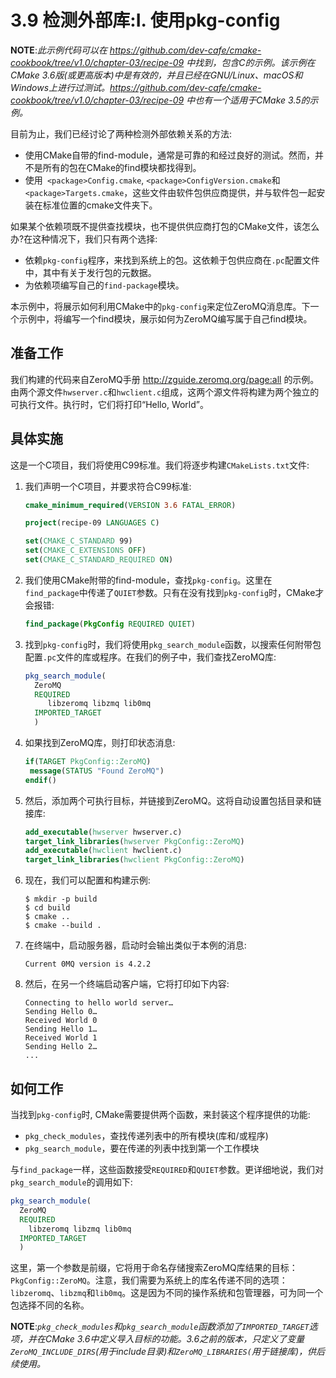 # 3.9 检测外部库:Ⅰ. 使用pkg-config

**NOTE**:*此示例代码可以在 https://github.com/dev-cafe/cmake-cookbook/tree/v1.0/chapter-03/recipe-09 中找到，包含C的示例。该示例在CMake 3.6版(或更高版本)中是有效的，并且已经在GNU/Linux、macOS和Windows上进行过测试。https://github.com/dev-cafe/cmake-cookbook/tree/v1.0/chapter-03/recipe-09 中也有一个适用于CMake 3.5的示例。*

目前为止，我们已经讨论了两种检测外部依赖关系的方法:

* 使用CMake自带的find-module，通常是可靠的和经过良好的测试。然而，并不是所有的包在CMake的find模块都找得到。
* 使用` <package>Config.cmake`, ` <package>ConfigVersion.cmake `和`<package>Targets.cmake`，这些文件由软件包供应商提供，并与软件包一起安装在标准位置的cmake文件夹下。

如果某个依赖项既不提供查找模块，也不提供供应商打包的CMake文件，该怎么办?在这种情况下，我们只有两个选择:

* 依赖`pkg-config`程序，来找到系统上的包。这依赖于包供应商在`.pc`配置文件中，其中有关于发行包的元数据。
* 为依赖项编写自己的`find-package`模块。

本示例中，将展示如何利用CMake中的`pkg-config`来定位ZeroMQ消息库。下一个示例中，将编写一个find模块，展示如何为ZeroMQ编写属于自己find模块。

## 准备工作

我们构建的代码来自ZeroMQ手册 http://zguide.zeromq.org/page:all 的示例。由两个源文件`hwserver.c`和`hwclient.c`组成，这两个源文件将构建为两个独立的可执行文件。执行时，它们将打印“Hello, World”。

## 具体实施

这是一个C项目，我们将使用C99标准。我们将逐步构建`CMakeLists.txt`文件:

1. 我们声明一个C项目，并要求符合C99标准:

   ```cmake
   cmake_minimum_required(VERSION 3.6 FATAL_ERROR)
   
   project(recipe-09 LANGUAGES C)
   
   set(CMAKE_C_STANDARD 99)
   set(CMAKE_C_EXTENSIONS OFF)
   set(CMAKE_C_STANDARD_REQUIRED ON)
   ```

2. 我们使用CMake附带的find-module，查找`pkg-config`。这里在`find_package`中传递了`QUIET`参数。只有在没有找到`pkg-config`时，CMake才会报错:

   ```cmake
   find_package(PkgConfig REQUIRED QUIET)
   ```

3. 找到`pkg-config`时，我们将使用`pkg_search_module`函数，以搜索任何附带包配置`.pc`文件的库或程序。在我们的例子中，我们查找ZeroMQ库:

   ```cmake
   pkg_search_module(
     ZeroMQ
     REQUIRED
     	libzeromq libzmq lib0mq
     IMPORTED_TARGET
     )
   ```

4. 如果找到ZeroMQ库，则打印状态消息:

   ```cmake
   if(TARGET PkgConfig::ZeroMQ)
   	message(STATUS "Found ZeroMQ")
   endif()
   ```

5. 然后，添加两个可执行目标，并链接到ZeroMQ。这将自动设置包括目录和链接库:

   ```cmake
   add_executable(hwserver hwserver.c)
   target_link_libraries(hwserver PkgConfig::ZeroMQ)
   add_executable(hwclient hwclient.c)
   target_link_libraries(hwclient PkgConfig::ZeroMQ)
   ```

6. 现在，我们可以配置和构建示例:

   ```shell
   $ mkdir -p build
   $ cd build
   $ cmake ..
   $ cmake --build .
   ```

7. 在终端中，启动服务器，启动时会输出类似于本例的消息:

   ```shell
   Current 0MQ version is 4.2.2
   ```

8. 然后，在另一个终端启动客户端，它将打印如下内容:

   ```shell
   Connecting to hello world server…
   Sending Hello 0…
   Received World 0
   Sending Hello 1…
   Received World 1
   Sending Hello 2…
   ...
   ```

## 如何工作

当找到`pkg-config`时, CMake需要提供两个函数，来封装这个程序提供的功能:

* `pkg_check_modules`，查找传递列表中的所有模块(库和/或程序)
* `pkg_search_module`，要在传递的列表中找到第一个工作模块

与`find_package`一样，这些函数接受`REQUIRED`和`QUIET`参数。更详细地说，我们对`pkg_search_module`的调用如下:

```cmake
pkg_search_module(
  ZeroMQ
  REQUIRED
  	libzeromq libzmq lib0mq
  IMPORTED_TARGET
  )
```

这里，第一个参数是前缀，它将用于命名存储搜索ZeroMQ库结果的目标：`PkgConfig::ZeroMQ`。注意，我们需要为系统上的库名传递不同的选项：`libzeromq`、`libzmq`和`lib0mq`。这是因为不同的操作系统和包管理器，可为同一个包选择不同的名称。

**NOTE**:*`pkg_check_modules`和`pkg_search_module`函数添加了`IMPORTED_TARGET`选项，并在CMake 3.6中定义导入目标的功能。3.6之前的版本，只定义了变量`ZeroMQ_INCLUDE_DIRS`(用于include目录)和`ZeroMQ_LIBRARIES(`用于链接库)，供后续使用。*

